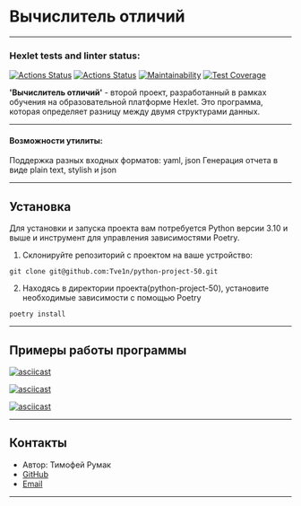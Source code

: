 # Вычислитель отличий
---

### Hexlet tests and linter status:
[![Actions Status](https://github.com/Tve1n/python-project-50/actions/workflows/hexlet-check.yml/badge.svg)](https://github.com/Tve1n/python-project-50/actions)
[![Actions Status](https://github.com/Tve1n/python-project-50/actions/workflows/my-check.yml/badge.svg)](https://github.com/Tve1n/python-project-50/actions)
[![Maintainability](https://api.codeclimate.com/v1/badges/6459e00aa87fd87b146b/maintainability)](https://codeclimate.com/github/Tve1n/python-project-50/maintainability)
[![Test Coverage](https://api.codeclimate.com/v1/badges/6459e00aa87fd87b146b/test_coverage)](https://codeclimate.com/github/Tve1n/python-project-50/test_coverage)

__'Вычислитель отличий'__ - второй проект, разработанный в рамках обучения на образовательной платформе Hexlet. Это программа, которая определяет разницу между двумя структурами данных.

---

#### Возможности утилиты:

Поддержка разных входных форматов: yaml, json
Генерация отчета в виде plain text, stylish и json

---

## Установка
Для установки и запуска проекта вам потребуется Python версии  3.10 и выше и инструмент для управления зависимостями Poetry.

1) Склонируйте репозиторий с проектом на ваше устройство:
```
git clone git@github.com:Tve1n/python-project-50.git
```
2) Находясь в директории проекта(python-project-50), установите необходимые зависимости с помощью Poetry
```
poetry install
```

---
## Примеры работы программы
[![asciicast](https://asciinema.org/a/0DuZDsi5FLefowNvDvmp0n0Om.svg)](https://asciinema.org/a/0DuZDsi5FLefowNvDvmp0n0Om)

[![asciicast](https://asciinema.org/a/S3nhbs6lwO6KYzaiMPSUiqNoN.svg)](https://asciinema.org/a/S3nhbs6lwO6KYzaiMPSUiqNoN)

[![asciicast](https://asciinema.org/a/7nVMnXTFiNJyz3OrXbIZLZfXN.svg)](https://asciinema.org/a/7nVMnXTFiNJyz3OrXbIZLZfXN)

---

## Контакты
- Автор: Тимофей Румак
- [GitHub](https://github.com/Tve1n)
- [Email](timarumak@gmail.com)

---